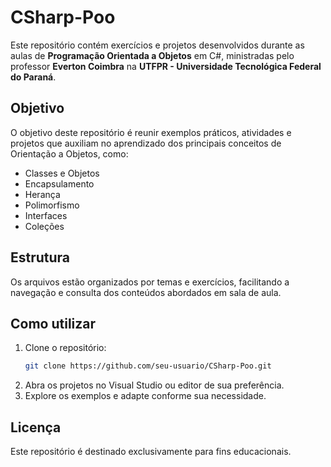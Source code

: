 # CSharp-Poo

Este repositório contém exercícios e projetos desenvolvidos durante as aulas de **Programação Orientada a Objetos** em C#, ministradas pelo professor **Everton Coimbra** na **UTFPR - Universidade Tecnológica Federal do Paraná**.

## Objetivo

O objetivo deste repositório é reunir exemplos práticos, atividades e projetos que auxiliam no aprendizado dos principais conceitos de Orientação a Objetos, como:

- Classes e Objetos
- Encapsulamento
- Herança
- Polimorfismo
- Interfaces
- Coleções

## Estrutura

Os arquivos estão organizados por temas e exercícios, facilitando a navegação e consulta dos conteúdos abordados em sala de aula.

## Como utilizar

1. Clone o repositório:
    ```bash
    git clone https://github.com/seu-usuario/CSharp-Poo.git
    ```
2. Abra os projetos no Visual Studio ou editor de sua preferência.
3. Explore os exemplos e adapte conforme sua necessidade.

## Licença

Este repositório é destinado exclusivamente para fins educacionais.
